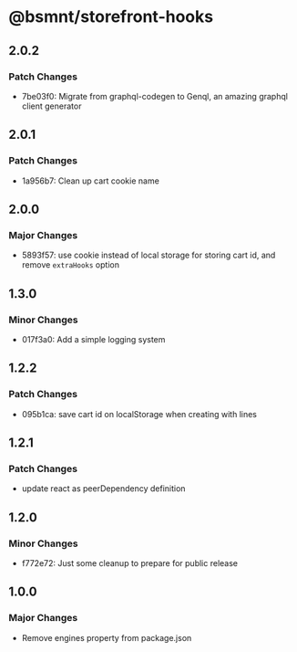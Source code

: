 # @bsmnt/storefront-hooks

## 2.0.2

### Patch Changes

- 7be03f0: Migrate from graphql-codegen to Genql, an amazing graphql client generator

## 2.0.1

### Patch Changes

- 1a956b7: Clean up cart cookie name

## 2.0.0

### Major Changes

- 5893f57: use cookie instead of local storage for storing cart id, and remove `extraHooks` option

## 1.3.0

### Minor Changes

- 017f3a0: Add a simple logging system

## 1.2.2

### Patch Changes

- 095b1ca: save cart id on localStorage when creating with lines

## 1.2.1

### Patch Changes

- update react as peerDependency definition

## 1.2.0

### Minor Changes

- f772e72: Just some cleanup to prepare for public release

## 1.0.0

### Major Changes

- Remove engines property from package.json
